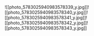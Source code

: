![[photo_5783025940983578339_y.jpg]]![[photo_5783025940983578340_y.jpg]]![[photo_5783025940983578341_y.jpg]]![[photo_5783025940983578342_y.jpg]]![[photo_5783025940983578343_y.jpg]]